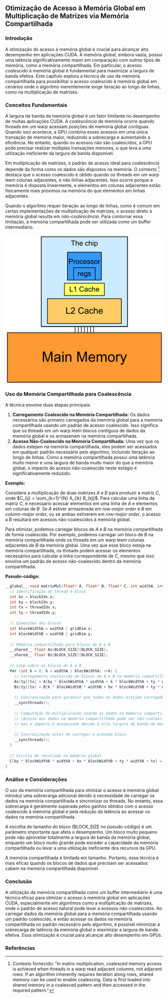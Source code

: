 ## Otimização de Acesso à Memória Global em Multiplicação de Matrizes via Memória Compartilhada

### Introdução
A otimização do acesso à memória global é crucial para alcançar alto desempenho em aplicações CUDA. A memória global, embora vasta, possui uma latência significativamente maior em comparação com outros tipos de memória, como a memória compartilhada. Em particular, o acesso *coalescido* à memória global é fundamental para maximizar a largura de banda efetiva. Este capítulo explora a técnica de uso da memória compartilhada para possibilitar o acesso coalescido à memória global em cenários onde o algoritmo inerentemente exige iteração ao longo de linhas, como na multiplicação de matrizes.

### Conceitos Fundamentais
A largura de banda da memória global é um fator limitante no desempenho de muitas aplicações CUDA. A *coalescência* de memória ocorre quando threads em um warp acessam posições de memória global contíguas. Quando isso acontece, a GPU combina esses acessos em uma única transação de memória maior, reduzindo a sobrecarga e aumentando a eficiência. No entanto, quando os acessos não são coalescidos, a GPU pode precisar realizar múltiplas transações menores, o que leva a uma utilização ineficiente da largura de banda disponível.

Em multiplicação de matrizes, o padrão de acesso ideal para coalescência depende da forma como os dados são dispostos na memória. O contexto [^5] destaca que o acesso coalescido é obtido quando os threads em um warp leem colunas adjacentes, e não linhas adjacentes. Isso ocorre porque a memória é disposta linearmente, e elementos em colunas adjacentes estão fisicamente mais próximos na memória do que elementos em linhas adjacentes.

Quando o algoritmo requer iteração ao longo de linhas, como é comum em certas implementações de multiplicação de matrizes, o acesso direto à memória global resulta em *não-coalescência*. Para contornar essa limitação, a memória compartilhada pode ser utilizada como um buffer intermediário.

![Simplified memory hierarchy illustrating the relationship between main memory, caches, and the processor.](./../images/image5.jpg)

### Uso da Memória Compartilhada para Coalescência

A técnica envolve duas etapas principais:

1.  **Carregamento Coalescido na Memória Compartilhada:** Os dados necessários são primeiro carregados da memória global para a memória compartilhada usando um padrão de acesso coalescido. Isso significa que os threads em um warp leem blocos contíguos de dados da memória global e os armazenam na memória compartilhada.
2.  **Acesso Não-Coalescido na Memória Compartilhada:** Uma vez que os dados estejam na memória compartilhada, eles podem ser acessados em qualquer padrão necessário pelo algoritmo, incluindo iteração ao longo de linhas. Como a memória compartilhada possui uma latência muito menor e uma largura de banda muito maior do que a memória global, o impacto do acesso não-coalescido neste estágio é significativamente reduzido.

**Exemplo:**

Considere a multiplicação de duas matrizes $A$ e $B$ para produzir a matriz $C$, onde $C_{ij} = \sum_{k=1}^{N} A_{ik} B_{kj}$. Para calcular uma linha da matriz $C$, é necessário acessar elementos em uma linha de $A$ e elementos em colunas de $B$. Se $A$ estiver armazenada em *row-major order* e $B$ em *column-major order*, ou se ambas estiverem em *row-major order*, o acesso a $B$ resultará em acessos não-coalescidos à memória global.

Para otimizar, podemos carregar blocos de $A$ e $B$ na memória compartilhada de forma coalescida. Por exemplo, podemos carregar um bloco de $B$ na memória compartilhada onde os threads em um warp leem colunas adjacentes de $B$ da memória global. Uma vez que esse bloco esteja na memória compartilhada, os threads podem acessar os elementos necessários para calcular a linha correspondente de $C$, mesmo que isso envolva um padrão de acesso não-coalescido dentro da memória compartilhada.

**Pseudo-código:**

```c++
__global__ void matrixMul(float* A, float* B, float* C, int widthA, int widthB) {
  // Identificação do thread e bloco
  int bx = blockIdx.x;
  int by = blockIdx.y;
  int tx = threadIdx.x;
  int ty = threadIdx.y;

  // Dimensões dos blocos
  int blockWidthA = widthA / gridDim.x;
  int blockWidthB = widthB / gridDim.y;

  // Memória compartilhada para blocos de A e B
  __shared__ float As[BLOCK_SIZE][BLOCK_SIZE];
  __shared__ float Bs[BLOCK_SIZE][BLOCK_SIZE];

  // Loop sobre os blocos de A e B
  for (int k = 0; k < widthA / blockWidthA; ++k) {
    // Carregamento coalescido de blocos de A e B na memória compartilhada
    As[ty][tx] = A[by * blockWidthA * widthA + k * blockWidthA + ty * widthA + tx];
    Bs[ty][tx] = B[k * blockWidthB * widthB + bx * blockWidthB + ty * widthB + tx];

    // Sincronização para garantir que todos os dados estejam carregados
    __syncthreads();

    // Computação da multiplicação usando os dados na memória compartilhada
    // (Acesso aos dados na memória compartilhada pode ser não-coalescido,
    // mas o impacto é minimizado devido à alta largura de banda da memória compartilhada)

    // Sincronização antes de carregar o próximo bloco
    __syncthreads();
  }

  // Escrita do resultado na memória global
  C[by * blockWidthA * widthA + bx * blockWidthB + ty * widthA + tx] = ...;
}
```

### Análise e Considerações

O uso da memória compartilhada para otimizar o acesso à memória global introduz uma sobrecarga adicional devido à necessidade de carregar os dados na memória compartilhada e sincronizar os threads. No entanto, essa sobrecarga é geralmente superada pelos ganhos obtidos com o acesso coalescido à memória global e pela redução da latência ao acessar os dados na memória compartilhada.

A escolha do tamanho do bloco (BLOCK_SIZE no pseudo-código) é um parâmetro importante que afeta o desempenho. Um bloco muito pequeno pode não aproveitar totalmente a largura de banda da memória global, enquanto um bloco muito grande pode exceder a capacidade da memória compartilhada ou levar a uma utilização ineficiente dos recursos da GPU.

A memória compartilhada é limitada em tamanho. Portanto, essa técnica é mais eficaz quando os blocos de dados que precisam ser acessados cabem na memória compartilhada disponível.

### Conclusão
A utilização da memória compartilhada como um buffer intermediário é uma técnica eficaz para otimizar o acesso à memória global em aplicações CUDA, especialmente em algoritmos como a multiplicação de matrizes, onde o padrão de acesso natural pode levar a acessos não-coalescidos. Ao carregar dados da memória global para a memória compartilhada usando um padrão coalescido, e então acessar os dados na memória compartilhada no padrão necessário pelo algoritmo, é possível minimizar a sobrecarga de latência da memória global e maximizar a largura de banda efetiva. Essa otimização é crucial para alcançar alto desempenho em GPUs.

### Referências
[^5]: Contexto fornecido: "In matrix multiplication, coalesced memory access is achieved when threads in a warp read adjacent *columns*, not adjacent *rows*. If an algorithm inherently requires iteration along rows, shared memory can be used to enable coalescing. Data is first loaded into shared memory in a coalesced pattern and then accessed in the required pattern."
<!-- END -->